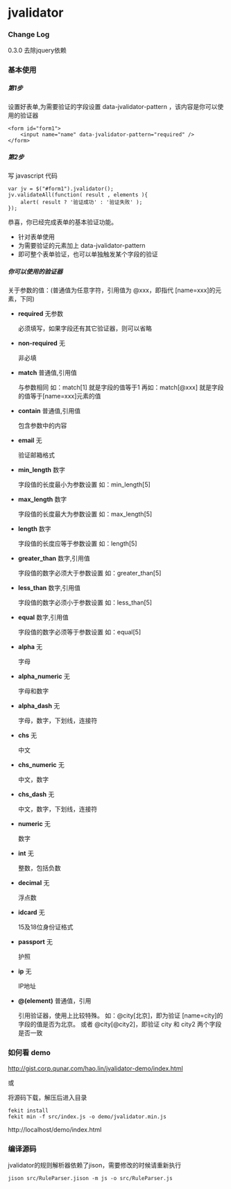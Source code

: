 jvalidator
=======================

### Change Log ###
0.3.0 去除jquery依赖


### 基本使用 ###

##### 第1步

设置好表单,为需要验证的字段设置 data-jvalidator-pattern ，该内容是你可以使用的验证器
    
    <form id="form1">
        <input name="name" data-jvalidator-pattern="required" />
    </form>

##### 第2步 #####

写 javascript 代码

    var jv = $("#form1").jvalidator();
    jv.validateAll(function( result , elements ){
        alert( result ? '验证成功' : '验证失败' );
    });

恭喜，你已经完成表单的基本验证功能。

* 针对表单使用
* 为需要验证的元素加上 data-jvalidator-pattern 
* 即可整个表单验证，也可以单独触发某个字段的验证

##### 你可以使用的验证器 #####

关于参数的值：(普通值为任意字符，引用值为 @xxx，即指代 [name=xxx]的元素，下同)


- **required** 无参数 

    必须填写，如果字段还有其它验证器，则可以省略

- **non-required** 无 

    非必填

- **match** 普通值,引用值

    与参数相同
    如：match[1] 就是字段的值等于1
    再如：match[@xxx] 就是字段的值等于[name=xxx]元素的值

- **contain** 普通值,引用值

    包含参数中的内容

- **email** 无

    验证邮箱格式

- **min_length** 数字

    字段值的长度最小为参数设置
    如：min_length[5]

- **max_length** 数字

    字段值的长度最大为参数设置
    如：max_length[5]

- **length** 数字

    字段值的长度应等于参数设置
    如：length[5]

- **greater_than** 数字,引用值

    字段值的数字必须大于参数设置
    如：greater_than[5]

- **less_than** 数字,引用值

    字段值的数字必须小于参数设置
    如：less_than[5]

- **equal** 数字,引用值

    字段值的数字必须等于参数设置
    如：equal[5]

- **alpha** 无

    字母

- **alpha_numeric** 无

    字母和数字

- **alpha_dash** 无

    字母，数字，下划线，连接符

- **chs** 无

    中文

- **chs_numeric** 无

    中文，数字

- **chs_dash** 无

    中文，数字，下划线，连接符

- **numeric** 无

    数字

- **int** 无

    整数，包括负数

- **decimal** 无

    浮点数

- **idcard** 无

    15及18位身份证格式

- **passport** 无

    护照

- **ip** 无

    IP地址

- **@(element)** 普通值，引用

    引用验证器，使用上比较特殊。 
    如：@city[北京]，即为验证 [name=city]的字段的值是否为北京。
    或者 @city[@city2]，即验证 city 和 city2 两个字段是否一致 



### 如何看 demo ###

http://gist.corp.qunar.com/hao.lin/jvalidator-demo/index.html

或

将源码下载，解压后进入目录

    fekit install
    fekit min -f src/index.js -o demo/jvalidator.min.js

http://localhost/demo/index.html



### 编译源码 

jvalidator的规则解析器依赖了jison，需要修改的时候请重新执行

    jison src/RuleParser.jison -m js -o src/RuleParser.js 

